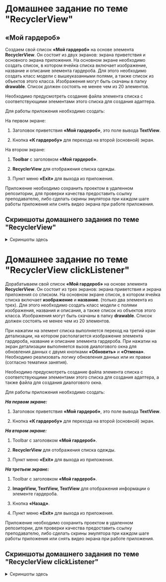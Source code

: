 # Домашнее задание по теме "RecyclerView"

## «Мой гардероб»

Создаем свой список **«Мой гардероб»** на основе элемента **RecyclerView**. Он состоит из двух экранов: экрана приветствия и основного экрана приложения. На основном экране необходимо создать список, в котором ячейка списка включает изображение, название и описание элемента гардероба. Для этого необходимо создать класс модели с вышеуказанными полями, а также список из объектов этого класса. Изображения могут быть скачаны в папку **drawable**. Список должен состоять не менее чем из 20 элементов.

Необходимо предусмотреть создание файла элемента списка с соответствующими элементами этого списка для создания адаптера.

Для работы приложения необходимо создать:

На первом экране:

1. Заголовок приветствия **«Мой гардероб»**, это поле вывода **TextView**.

2.  Кнопка **«К гардеробу»** для перехода на второй (основной) экран.

На втором экране:

1.  **Toolbar** с заголовком **«Мой гардероб»**.

2.  **RecyclerView** для отображения списка одежды.

3.  Пункт меню **«Exit»** для выхода из приложения.

Приложение необходимо сохранить проектом в удаленном репозитории, для проверки качества предоставить ссылку преподавателю, либо сделать скрины эмулятора при каждом шаге работы приложения или снять видео экрана при работе приложения.

## Скриншоты домашнего задания по теме "RecyclerView"

<details>

<summary>Скриншоты здесь</summary>

![](md/1.png)
![](md/2.png)
![](md/3.png)
![](md/4.png)
![](md/5.png)
![](md/6.png)

</details>

# Домашнее задание по теме "RecyclerView clickListener"

Дорабатываем свой список **«Мой гардероб»** на основе элемента **RecyclerView**. Он состоит из трех экранов: экрана приветствия и экрана приложения со списком. На основном экране список, в котором ячейка списка включает **изображение** и **название**. (только два элемента из трех). Для этого необходимо создать класс модели с полями изображения, названия и описания, а также список из объектов этого класса. Изображения могут быть скачаны в папку **drawable**. Список должен состоять не менее чем из 20 элементов.

При нажатии на элемент списка выполняется переход на третий кран детализации, на котором располагается изображение элемента гардероба, название и описание элемента гардероба. При нажатии на экран детализации выполняется вызов диалогового окна для обновления данных с двумя кнопками **«Обновить»** и **«Отмена»**. Необходимо реализовать логику обновления данных или их правки (согласно тематики занятия).

Необходимо предусмотреть создание файла элемента списка с соответствующими элементами этого списка для создания адаптера, а также файла для создания диалогового окна.

Для работы приложения необходимо создать:

***На первом экране:***

1. Заголовок приветствия **«Мой гардероб»**, это поле вывода **TextView**.

2. Кнопка **«К гардеробу»** для перехода на второй (основной) экран.

***На втором экране:***

1. Toolbar с заголовком **«Мой гардероб»**.

2. **RecyclerView** для отображения списка одежды.

3. Пункт меню **«Exit»** для выхода из приложения.

***На третьем экране:***

1. Toolbar с заголовком **«Мой гардероб»**.

2. **ImageView, TextView, TextView** для отображения информации о элементе гардероба.

3. Кнопка **«Назад»**.

4. Пункт меню **«Exit»** для выхода из приложения.

Приложение необходимо сохранить проектом в удаленном репозитории, для проверки качества предоставить ссылку преподавателю, либо сделать скрины эмулятора при каждом шаге работы приложения или снять видео экрана при работе приложения.

## Скриншоты домашнего задания по теме "RecyclerView clickListener"

<details>

<summary>Скриншоты здесь</summary>

![](md/1.png)
![](md/2.png)
![](md/3.png)
![](md/4.png)
![](md/5.png)
![](md/6.png)

</details>